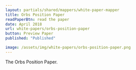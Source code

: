 ```yaml
---
layout: partials/shared/mappers/white-paper-mapper
title: Orbs Position Paper
readPaperBtn: read the paper
date: April 2018
url: white-papers/orbs-position-paper
button: Preview Paper
published: "Published"

image: /assets/img/white-papers/orbs-position-paper.png
---
```


The Orbs Position Paper.
